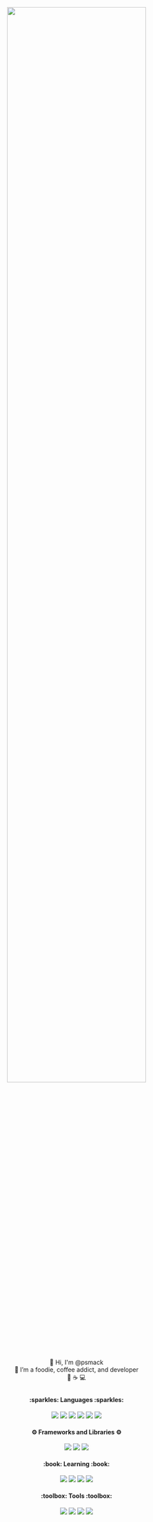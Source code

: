 
<div align="center">
  <img  width="80%" height="80%" object-fit: fill src="https://github.com/psmack/psmack/blob/main/asset/banner%20.png"/ >
</div>
 
<div align="center">
  <div>
    <br />
    👋 Hi, I'm @psmack  <br>
    💞️ I’m a foodie, coffee addict, and developer <br>
    🍱 ☕ 💻
  </div>
  
  <h2></h2>
  <div>
    <h4> :sparkles: Languages :sparkles: </h4>
    <img src="https://github.com/psmack/psmack/blob/main/asset/icon-c.png">
    <img src="https://github.com/psmack/psmack/blob/main/asset/icon-python.png">
    <img src="https://github.com/psmack/psmack/blob/main/asset/icon-sql.png">
    <img src="https://github.com/psmack/psmack/blob/main/asset/icon-js.png">
    <img src="https://github.com/psmack/psmack/blob/main/asset/icon-html.png">
    <img src="https://github.com/psmack/psmack/blob/main/asset/icon-css.png">
  </div>
  
  <div>
    <h4> ⚙️ Frameworks and Libraries ⚙️ </h4>
    <img src="https://github.com/psmack/psmack/blob/main/asset/icon-nodejs.png">
    <img src="https://github.com/psmack/psmack/blob/main/asset/icon-react.png">
    <img src="https://github.com/psmack/psmack/blob/main/asset/icon-vue.png">
  </div>
  
  <div>
    <h4> :book: Learning :book: </h4>
    <img src="https://github.com/psmack/psmack/blob/main/asset/icon-django.png">
    <img src="https://github.com/psmack/psmack/blob/main/asset/icon-flask.png">
    <img src="https://github.com/psmack/psmack/blob/main/asset/icon-php.png">
    <img src="https://github.com/psmack/psmack/blob/main/asset/icon-typescript.png">
  </div>
  
  <div>
    <h4> :toolbox: Tools :toolbox: </h4>
    <img src="https://github.com/psmack/psmack/blob/main/asset/icon-docker.png">
    <img src="https://github.com/psmack/psmack/blob/main/asset/icon-git.png">
    <img src="https://github.com/psmack/psmack/blob/main/asset/icon-rasp-pi.png">
    <img src="https://github.com/psmack/psmack/blob/main/asset/icon-vscode.png">
  </div>
</div>

<!---
psmack/psmack is a ✨ special ✨ repository because its `README.md` (this file) appears on your GitHub profile.
You can click the Preview link to take a look at your changes.
--->
